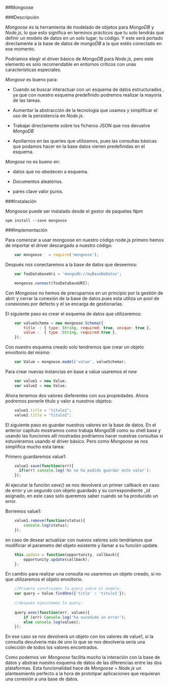 ##Mongoose

###Descripción

*Mongoose* es la herramienta de modelado de objetos para *MongoDB* y *Node.js*, lo que esto significa en terminos prácticos que tu solo tendrás que definir un modelo de datos en un solo lugar; tu código. Y este será portado directamente a la base de datos de *mongoDB* a la que estés conectado en ese momento. 

Podríamos elegir el driver básico de *MongoDB* para *Node.js*, pero este elemento es solo recomendable en entornos críticos con unas características especiales.

*Mongose* es bueno para:

*  Cuando se buscar interactuar con un esquema de datos estructurados , ya que con nuestro esquema predefinido podremos realizar la mayoría de las tareas.

* Aumentar la abstracción de la tecnología que usamos y simplificar el uso de la persistencia en *Node.js*.

* Trabajar directamente sobre los ficheros JSON que nos devuelve *MongoDB* 

* Apollarnos en las queries que utilizamos, pues las consultas básicas que podamos hacer en la base datos vienen predefinidas en el esquema.

*Mongose* no es bueno en:

* datos que no obedecen a esquema.

* Documentos aleatórios.

* pares clave valor puros.

###Instalación

*Mongoose* puede ser instalado desde el gestor de paquetes *Npm* 
    
    npm install --save mongoose
    
###Implementación

Para comenzar a usar mongoose en nuestro código node.js primero hemos de importar el driver descargado a nuestro código:

```javascript
    var mongoose   = require('mongoose');
```

Después nos conectaremos a la base de datos que deseemos:

```javascript
    var fooDatabaseUri = 'mongodb://myBaseDeDatos';

    mongoose.connect(fooDatabaseURI);
```

    
Con *Mongoose* no hemos de precuparnos en un principio por la gestión de abrir y cerrar la conexión de la base de datos pues esta utiliza un pool de conexiones por defecto y el se encarga de gestionarlas.

El siguiente paso es crear el esquema de datos que utilizaremos:

```javascript
    var valueSchema = new mongoose.Schema({
        title  : { type: String, required: true, unique: true },
        value :  { type :String, required:true },
    });
```
Con nuestro esquema creado solo tendremos que crear un objeto envoltorio del mismo:
 
```javascript
    var Value = mongoose.model('value', valueSchema); 
```

Para crear nuevas instancias en base a value usaremos el *new*

```javascript
    var value1 = new Value;
    var value2 = new Value;
```

Ahora tenemos dos valores dieferentes con sus propiedades. Ahora podremos ponerle titulo y valor a nuestros objetos:

```javascript
    value1.title = "titulo1";
    value2.title = "titulo2";
```
El siguiente paso es guardar nuestros valores en la base de datos. En el anterior capitulo mostramos como trabaja *MongoDB* como su shell base y usando las funciones allí mostradas podríamos hacer nuestras consultas si estuvieramos usando el driver básico. Pero como *Mongoose* se nos simplifica mucho esta tarea:

Primero guardaremos value1:

```javascript
    value1.save(function(err){
      if(err) console.log('No se ha podido guardar este valor');
    });
```
Al ejecutar la función *save()* se nos devolverá un primer callback en caso de error y un segundo con objeto guardado y su correspondiente _id asignado, en este caso solo queremos saber cuando se ha producido un error.

Borremos value1:

```javascript
    value1.remove(function(status){
        console.log(status);
    });
```

en caso de desear actualizar con nuevos valores solo tendríamos que modificiar el parametro del objeto existente y llamar a su función update.

```javascript
    this.update = function(opportunity, callback){
        opportunity.update(callback);
    };
```
  
En cambio para realizar una consulta no usaremos un objeto creado, si no que utilizaremos el objeto envoltorio.


```javascript
    //Primero construimos la query sobre el modelo.
    var query = Value.findOne({'title' : 'titulo1'});
      
    //después ejecutamos la query:
    
    query.exec(function(err, values){
        if (err) Console.log('ha sucedido un error');
        else console.log(values);
    });    
```
En ese caso se nos devolverá un objeto con los valores de value1, si la consulta devulveria más de uno lo que se nos devolvería sería una colección de todos los valores encontrados.

Como podemos ver *Mongoose* facilita mucho la interación con la base de datos y abstrae nuestro esquema de datos de las diferencias entre las dos plataformas. Esta funcionalidad hace de *Mongoose* + *Node.js* un planteamiento perfecto a la hora de prototipar aplicaciones que requieran una conexión a  una base de datos.
    